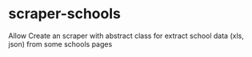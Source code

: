 # scraper-schools
Allow Create an scraper with abstract class for extract school data (xls, json) from some schools pages
